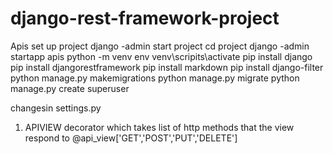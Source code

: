 # django-rest-framework-project
 Apis
set up project
django -admin start project
cd project
django -admin startapp apis
python -m venv env
venv\scripits\activate
pip install django
pip install djangorestframework
pip install markdown
pip install django-filter
python manage.py makemigrations
python manage.py migrate
python manage.py create superuser


changesin settings.py

1) APIVIEW decorator
 which takes list of http methods that the view respond to
@api_view['GET','POST','PUT','DELETE']

